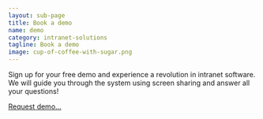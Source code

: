 ```yaml
---
layout: sub-page
title: Book a demo
name: demo
category: intranet-solutions
tagline: Book a demo
image: cup-of-coffee-with-sugar.png
---
```


Sign up for your free demo and experience a revolution in intranet software. We will guide you through the system using screen sharing and answer all your questions!

<a href="mailto:info@syslab.com?subject=Social Intranet Demo" class="pat-button">Request demo…</a>
